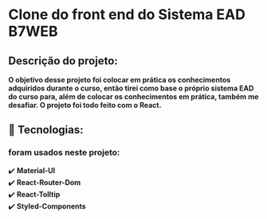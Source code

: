 # Clone do front end do Sistema EAD B7WEB

## Descrição do projeto:
__O objetivo desse projeto foi colocar em prática os conhecimentos adquiridos durante o curso, então tirei como base o próprio sistema EAD do curso para, além de colocar os conhecimentos em prática, também me desafiar. O projeto foi todo feito com o React.__
## 🔧 Tecnologias:
### foram usados neste projeto: 
✔️ **Material-UI**\
✔️ **React-Router-Dom**\
✔️ **React-Tolltip**\
✔️ **Styled-Components**
